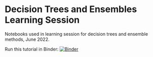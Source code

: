 # Decision Trees and Ensembles Learning Session
Notebooks used in learning session for decision trees and ensemble methods, June 2022.

Run this tutorial in Binder: [![Binder](https://mybinder.org/badge_logo.svg)](https://mybinder.org/v2/gh/rscotthurst/dt_learning_session/HEAD)
